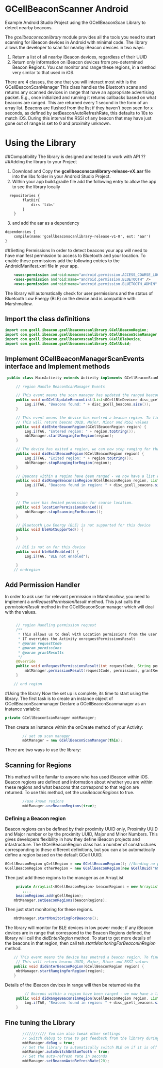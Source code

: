 # GCellBeaconScanner Android
Example Android Studio Project using the GCellBeaconScan Library to detect nearby beacons.

The *gcellbeaconscanlibrary* module provides all the tools you need to start scanning for iBeacon devices in Android with minimal code. The library allows the developer to scan for nearby iBeacon devices in two ways:

1. Return a list of all nearby iBeacon devices, regardless of their UUID
2. Return only information on iBeacon devices from pre-determined Beacon Regions. You can monitor and range these regions, in a method very similar to that used in iOS. 


There are 4 classes, the one that you will interact most with is the GCellBeaconScanManager
This class handles the Bluetooth scans and returns any scanned devices in range that have an appropriate advertising packet. E.g., once initialized and running it returns callbacks based on what beacons are ranged. This are returned every 1 second in the form of an array list.
Beacons are flushed from the list if they haven’t been seen for x seconds, as defined by setBeaconAutoRefreshRate, this defaults to 10s to match iOS. During this interval the RSSI of any beacon that may have just gone out of range is set to 0 and proximity unknown. 

# Using the Library
##Compatibility
The library is designed and tested to work with API ??
##Adding the library to your Project
1. Download and Copy the **gcellbeaconscanlibrary-release-vX.aar** file into the libs folder in your Android Studio Project.
2. Within your app build.gradle file add the following entry to allow the app to see the library locally

````xml
  repositories {
        flatDir{
            dirs 'libs'
        }
    }
````

3. and add the aar as a dependency

````xml
dependencies {
    compile(name:'gcellbeaconscanlibrary-release-v1-0', ext: 'aar')
}
````

##Setting Permissions
In order to detect beacons your app will need to have manifest permission to access to Bluetooth and your location. To enable these permissions add the following entries to the AndroidManifest.xml file in your app. 

````xml
    <uses-permission android:name="android.permission.ACCESS_COARSE_LOCATION"/>
    <uses-permission android:name="android.permission.BLUETOOTH" />
    <uses-permission android:name="android.permission.BLUETOOTH_ADMIN" />
````
The library will automatically check for user permissions and the status of Bluetooth Low Energy (BLE) on the device and is compatible with Marshmallow. 

## Import the class definitions


````java
import com.gcell.ibeacon.gcellbeaconscanlibrary.GCellBeaconRegion;
import com.gcell.ibeacon.gcellbeaconscanlibrary.GCellBeaconScanManager;
import com.gcell.ibeacon.gcellbeaconscanlibrary.GCellBleDevice;
import com.gcell.ibeacon.gcellbeaconscanlibrary.GCellUuid;
````

## Implement GCellBeaconManagerScanEvents interface and Implement methods
````java
 public class MainActivity extends Activity implements GCellBeaconScanManager.GCellBeaconManagerScanEvents{
````

````java
	 // region Handle BeaconScanManager Events

	 // This event means the scan manager has updated the ranged beacon list
	 public void onGCellUpdateBeaconList(List<GCellBleDevice> disc_gcell_beacons) {
		 Log.i(TAG, "Beacons found: " + disc_gcell_beacons.size());
	 }

	 // This event means the device has enetred a beacon region. To find out more about what beacons are in the region, start ranging.
	 // This will return beacon UUID, Major, Minor and RSSI values
	 public void didEnterBeaconRegion(GCellBeaconRegion region) {
		 Log.i(TAG, "Entered region: " + region.toString());
		 mbtManager.startRangingforRegion(region);
	 }

	 // The device has exited a region, we can now stop ranging for that region to save battery
	 public void didExitBeaconRegion(GCellBeaconRegion region) {
		 Log.i(TAG, "Exited region: " + region.toString());
		 mbtManager.stopRangingforRegion(region);
	 }

	 // Beacons within a region have been ranged - we now have a list of beacons and their values
	 public void didRangeBeaconsinRegion(GCellBeaconRegion region, List<GCellBleDevice> disc_gcell_beacons) {
		 Log.i(TAG, "Beacons found in region: " + disc_gcell_beacons.size() + " " + region.toString());

	 }

	 // The user has denied permission for coarse location.
	 public void locationPermissionsDenied(){
		 mbtManager.stopScanningForBeacons();
	 }

	 // Bluetooth Low Energy (BLE) is not supported for this device
	 public void bleNotSupported() {

	 }

	 // BLE is not on for this device
	 public void bleNotEnabled() {
		 Log.i(TAG, "BLE not enabled");

	 }
	// endregion
````

## Add Permission Handler
In order to ask user for relevant permission in Marshmallow, you need to implement a *onRequestPermissionResult* method. This just calls the *permissionResult* method in the GCellBeaconScanmanager which will deal with the values. 

````java

	 // region Handling permission request
	 /**
	  * This allows us to deal with Location permissions from the user - it allows the library to handle any feedback calls
	  * IT overrides the Activity onrequestPermissionsResult
	  * @param requestCode
	  * @param permissions
	  * @param grantResults
	  */
	 @Override
	 public void onRequestPermissionsResult(int requestCode, String permissions[], int[] grantResults) {
		 mbtManager.permissionResult(requestCode, permissions, grantResults);
	 }

 	// end region
````

#Using the library
Now the set up is complete, its time to start using the library. The first task is to create an instance object of GCellBeaconScanmanager
Declare a GCellBeaconScanmanager as an instance variable:
````java
private GCellBeaconScanManager mbtManager;
````

Then create an instance within the onCreate method of your Activity:

````java
		// set up scan manager
		mbtManager = new GCellBeaconScanManager(this);
````


There are two ways to use the library:

## Scanning for Regions
This method will be familar to anyone who has used iBeacon within iOS. Beacon regions are defined and information about whether you are within these regions and what beacons that correspond to that region are returned. 
To use this method, set the *useBeaconRegions* to true.
````java
		//use known regions
		mbtManager.useBeaconRegions(true);
````
### Defining a Beacon region
Beacon regions can be defined by their proximity UUID only, Proximity UUID and Major number or by the proximity UUID, Major and Minor Numbers. This gives developers flexibility in how they define iBeacon projects and infastructure. The GCellBeaconRegion class has a number of constructures corresponding to these different definitions, but you can also automatically define a region based on the default GCell UUID.

````java
GCellBeaconRegion gCellRegion = new GCellBeaconRegion(); //Sending no parameters initiates a region using the Default GCell UUID
GCellBeaconRegion otherRegion = new GCellBeaconRegion(new GCellUuid("6953fD4f-cfAF-ff58-a9cf-574A5E383c24"), "com.other");
````

Then just add these regions to the manager as an ArrayList

````java
	 private ArrayList<GCellBeaconRegion> beaconRegions = new ArrayList<GCellBeaconRegion>();
	 	....
	 beaconRegions.add(gCellRegion);
	mbtManager.setBeaconRegions(beaconRegions);
````
Then just start monitoring for these regions.
		
````java
	mbtManager.startMonitoringForBeacons();
````

The library will monitor for BLE devices in low power mode; if any iBeacon devices are in range that correspond to the Beacon Regions defined, the library will call the *didEnterRegion* method. To start to get more details of the beacons in that region, then call teh *startMonitoringForBeaconinRegion* method.

````java
	// This event means the device has enetred a beacon region. To find out more about what beacons are in the region, start ranging.
	 // This will return beacon UUID, Major, Minor and RSSI values
	public void didEnterBeaconRegion(GCellBeaconRegion region) {
	 mbtManager.startRangingforRegion(region);
	}
````
	 
 Details of the iBeacon devices in range will then be returned via the 
````java
	 	 // Beacons within a region have been ranged - we now have a list of beacons and their values
	 public void didRangeBeaconsinRegion(GCellBeaconRegion region, List<GCellBleDevice> disc_gcell_beacons) {
		 Log.i(TAG, "Beacons found in region: " + disc_gcell_beacons.size() + " " + region.toString());
	 }
````
## Fine tuning the Library
````java
		/////////// You can also tweak other settings
		// Switch debug to true to get feedback from the library during development
		mbtManager.deBug = true;
		// Set the library to automatically switch BLE on if it is off or switched off
		mbtManager.autoSwitchOnBlueTooth = true;
		// Set the auto-refresh rate in seconds 
		mbtManager.setBeaconAutoRefreshRate(20);
````
